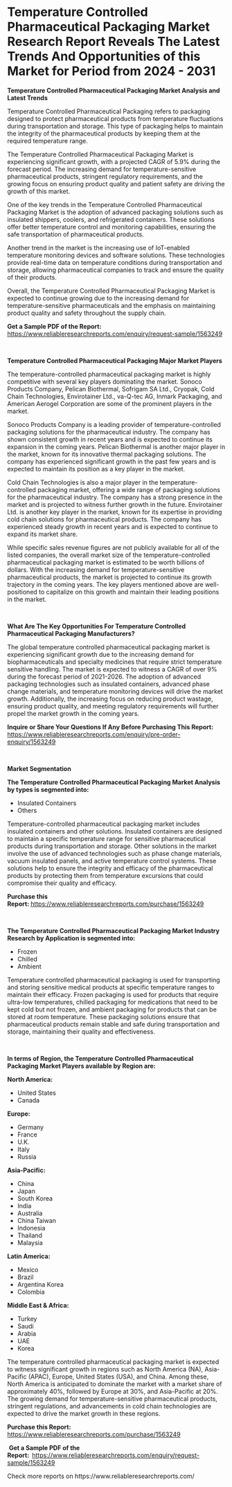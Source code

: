 <p><h1>Temperature Controlled Pharmaceutical Packaging Market Research Report Reveals The Latest Trends And Opportunities of this Market for Period from 2024 - 2031</h1></p><p><strong>Temperature Controlled Pharmaceutical Packaging Market Analysis and Latest Trends</strong></p>
<p><p>Temperature Controlled Pharmaceutical Packaging refers to packaging designed to protect pharmaceutical products from temperature fluctuations during transportation and storage. This type of packaging helps to maintain the integrity of the pharmaceutical products by keeping them at the required temperature range.</p><p>The Temperature Controlled Pharmaceutical Packaging Market is experiencing significant growth, with a projected CAGR of 5.9% during the forecast period. The increasing demand for temperature-sensitive pharmaceutical products, stringent regulatory requirements, and the growing focus on ensuring product quality and patient safety are driving the growth of this market.</p><p>One of the key trends in the Temperature Controlled Pharmaceutical Packaging Market is the adoption of advanced packaging solutions such as insulated shippers, coolers, and refrigerated containers. These solutions offer better temperature control and monitoring capabilities, ensuring the safe transportation of pharmaceutical products.</p><p>Another trend in the market is the increasing use of IoT-enabled temperature monitoring devices and software solutions. These technologies provide real-time data on temperature conditions during transportation and storage, allowing pharmaceutical companies to track and ensure the quality of their products.</p><p>Overall, the Temperature Controlled Pharmaceutical Packaging Market is expected to continue growing due to the increasing demand for temperature-sensitive pharmaceuticals and the emphasis on maintaining product quality and safety throughout the supply chain.</p></p>
<p><strong>Get a Sample PDF of the Report:&nbsp;</strong> <a href="https://www.reliableresearchreports.com/enquiry/request-sample/1563249">https://www.reliableresearchreports.com/enquiry/request-sample/1563249</a></p>
<p>&nbsp;</p>
<p><strong>Temperature Controlled Pharmaceutical Packaging Major Market Players</strong></p>
<p><p>The temperature-controlled pharmaceutical packaging market is highly competitive with several key players dominating the market. Sonoco Products Company, Pelican Biothermal, Sofrigam SA Ltd., Cryopak, Cold Chain Technologies, Envirotainer Ltd., va-Q-tec AG, Inmark Packaging, and American Aerogel Corporation are some of the prominent players in the market.</p><p>Sonoco Products Company is a leading provider of temperature-controlled packaging solutions for the pharmaceutical industry. The company has shown consistent growth in recent years and is expected to continue its expansion in the coming years. Pelican Biothermal is another major player in the market, known for its innovative thermal packaging solutions. The company has experienced significant growth in the past few years and is expected to maintain its position as a key player in the market.</p><p>Cold Chain Technologies is also a major player in the temperature-controlled packaging market, offering a wide range of packaging solutions for the pharmaceutical industry. The company has a strong presence in the market and is projected to witness further growth in the future. Envirotainer Ltd. is another key player in the market, known for its expertise in providing cold chain solutions for pharmaceutical products. The company has experienced steady growth in recent years and is expected to continue to expand its market share.</p><p>While specific sales revenue figures are not publicly available for all of the listed companies, the overall market size of the temperature-controlled pharmaceutical packaging market is estimated to be worth billions of dollars. With the increasing demand for temperature-sensitive pharmaceutical products, the market is projected to continue its growth trajectory in the coming years. The key players mentioned above are well-positioned to capitalize on this growth and maintain their leading positions in the market.</p></p>
<p>&nbsp;</p>
<p><strong>What Are The Key Opportunities For Temperature Controlled Pharmaceutical Packaging Manufacturers?</strong></p>
<p><p>The global temperature controlled pharmaceutical packaging market is experiencing significant growth due to the increasing demand for biopharmaceuticals and specialty medicines that require strict temperature sensitive handling. The market is expected to witness a CAGR of over 9% during the forecast period of 2021-2026. The adoption of advanced packaging technologies such as insulated containers, advanced phase change materials, and temperature monitoring devices will drive the market growth. Additionally, the increasing focus on reducing product wastage, ensuring product quality, and meeting regulatory requirements will further propel the market growth in the coming years.</p></p>
<p><strong>Inquire or Share Your Questions If Any Before Purchasing This Report:</strong> <a href="https://www.reliableresearchreports.com/enquiry/pre-order-enquiry/1563249">https://www.reliableresearchreports.com/enquiry/pre-order-enquiry/1563249</a></p>
<p>&nbsp;</p>
<p><strong>Market Segmentation</strong></p>
<p><strong>The Temperature Controlled Pharmaceutical Packaging Market Analysis by types is segmented into:</strong></p>
<p><ul><li>Insulated Containers</li><li>Others</li></ul></p>
<p><p>Temperature-controlled pharmaceutical packaging market includes insulated containers and other solutions. Insulated containers are designed to maintain a specific temperature range for sensitive pharmaceutical products during transportation and storage. Other solutions in the market involve the use of advanced technologies such as phase change materials, vacuum insulated panels, and active temperature control systems. These solutions help to ensure the integrity and efficacy of the pharmaceutical products by protecting them from temperature excursions that could compromise their quality and efficacy.</p></p>
<p><strong>Purchase this Report:&nbsp;</strong><a href="https://www.reliableresearchreports.com/purchase/1563249">https://www.reliableresearchreports.com/purchase/1563249</a></p>
<p>&nbsp;</p>
<p><strong>The Temperature Controlled Pharmaceutical Packaging Market Industry Research by Application is segmented into:</strong></p>
<p><ul><li>Frozen</li><li>Chilled</li><li>Ambient</li></ul></p>
<p><p>Temperature controlled pharmaceutical packaging is used for transporting and storing sensitive medical products at specific temperature ranges to maintain their efficacy. Frozen packaging is used for products that require ultra-low temperatures, chilled packaging for medications that need to be kept cold but not frozen, and ambient packaging for products that can be stored at room temperature. These packaging solutions ensure that pharmaceutical products remain stable and safe during transportation and storage, maintaining their quality and effectiveness.</p></p>
<p>&nbsp;</p>
<p><strong>In terms of Region, the Temperature Controlled Pharmaceutical Packaging Market Players available by Region are:</strong></p>
<p>
    <p> <strong> North America: </strong>
        <ul>
            <li>United States</li>
            <li>Canada</li>
        </ul>
        </p> 
    <p> <strong> Europe: </strong>
        <ul>
            <li>Germany</li>
            <li>France</li>
            <li>U.K.</li>
            <li>Italy</li>
            <li>Russia</li>
        </ul>
        </p> 
    <p> <strong> Asia-Pacific: </strong>
        <ul>
            <li>China</li>
            <li>Japan</li>
            <li>South Korea</li>
            <li>India</li>
            <li>Australia</li>
            <li>China Taiwan</li>
            <li>Indonesia</li>
            <li>Thailand</li>
            <li>Malaysia</li>
        </ul>
        </p> 
    <p> <strong> Latin America: </strong>
        <ul>
            <li>Mexico</li>
            <li>Brazil</li>
            <li>Argentina Korea</li>
            <li>Colombia</li>
        </ul>
        </p> 
    <p> <strong> Middle East & Africa: </strong>
        <ul>
            <li>Turkey</li>
            <li>Saudi</li>
            <li>Arabia</li>
            <li>UAE</li>
            <li>Korea</li>
        </ul>
    </p>
    </p>
<p><p>The temperature controlled pharmaceutical packaging market is expected to witness significant growth in regions such as North America (NA), Asia-Pacific (APAC), Europe, United States (USA), and China. Among these, North America is anticipated to dominate the market with a market share of approximately 40%, followed by Europe at 30%, and Asia-Pacific at 20%. The growing demand for temperature-sensitive pharmaceutical products, stringent regulations, and advancements in cold chain technologies are expected to drive the market growth in these regions.</p></p>
<p><strong>Purchase this Report: </strong><a href="https://www.reliableresearchreports.com/purchase/1563249">https://www.reliableresearchreports.com/purchase/1563249</a></p>
<p>&nbsp;<strong>Get a Sample PDF of the Report:&nbsp;&nbsp;</strong><a href="https://www.reliableresearchreports.com/enquiry/request-sample/1563249">https://www.reliableresearchreports.com/enquiry/request-sample/1563249</a></p>
<p><strong></strong></p>
<p>Check more reports on https://www.reliableresearchreports.com/</p>